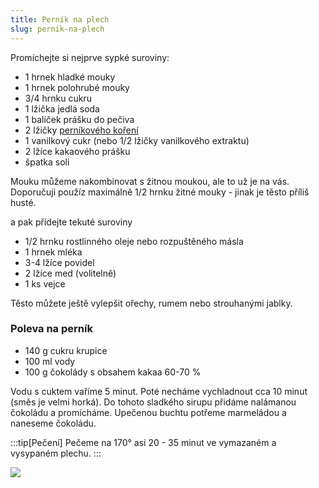 ```yaml
---
title: Perník na plech
slug: pernik-na-plech
---
```


Promíchejte si nejprve sypké suroviny:

- 1 hrnek hladké mouky
- 1 hrnek polohrubé mouky
- 3/4 hrnku cukru
- 1 lžička jedlá soda
- 1 balíček prášku do pečiva
- 2 lžičky
  [perníkového koření](https://www.sonnentor.com/cs-cz/eshop/koreni/korenici-smesi/pernikove-koreni-mlete-bio-krabicka-100-g.html)
- 1 vanilkový cukr (nebo 1/2 lžičky vanilkového extraktu)
- 2 lžíce kakaového prášku
- špatka soli

Mouku můžeme nakombinovat s žitnou moukou, ale to už je na vás. Doporučuji použíz maximálně 1/2 hrnku žitné mouky -
jinak je těsto příliš husté.

a pak přidejte tekuté suroviny

- 1/2 hrnku rostlinného oleje nebo rozpuštěného másla
- 1 hrnek mléka
- 3-4 lžíce povidel
- 2 lžíce med (volitelně)
- 1 ks vejce

Těsto můžete ještě vylepšit ořechy, rumem nebo strouhanými jablky.

### Poleva na perník

- 140 g cukru krupice
- 100 ml vody
- 100 g čokolády s obsahem kakaa 60-70 %

Vodu s cuktem vaříme 5 minut. Poté necháme vychladnout cca 10 minut (směs je velmi horká). Do tohoto sladkého sirupu
přidáme nalámanou čokoládu a promícháme. Upečenou buchtu potřeme marmeládou a naneseme čokoládu.

:::tip[Pečení]
Pečeme na 170° asi 20 - 35 minut ve vymazaném a vysypaném plechu.
:::

![](../../../../assets/peceni/pernik-na-plech.jpg)
